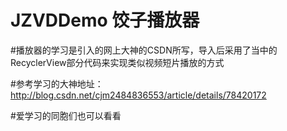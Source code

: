 # JZVDDemo 饺子播放器

#播放器的学习是引入的网上大神的CSDN所写，导入后采用了当中的RecyclerView部分代码来实现类似视频短片播放的方式

#参考学习的大神地址：http://blog.csdn.net/cjm2484836553/article/details/78420172

#爱学习的同胞们也可以看看
